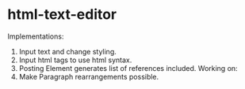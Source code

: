 # html-text-editor
Implementations:
1. Input text and change styling.
2. Input html tags to use html syntax.
3. Posting Element generates list of references included.
Working on:
1. Make Paragraph rearrangements possible.
